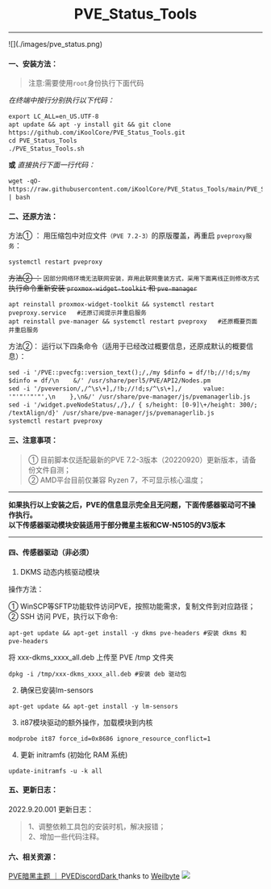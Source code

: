 <center><h1> PVE_Status_Tools </center>

<hr>
![](./images/pve_status.png)


#### 一、安装方法：

> 注意:需要使用`root`身份执行下面代码

*在终端中按行分别执行以下代码：*
```
export LC_ALL=en_US.UTF-8
apt update && apt -y install git && git clone https://github.com/iKoolCore/PVE_Status_Tools.git
cd PVE_Status_Tools
./PVE_Status_Tools.sh
```

**或**  *直接执行下面一行代码：*
```
wget -qO-  https://raw.githubusercontent.com/iKoolCore/PVE_Status_Tools/main/PVE_Status_Tools.sh | bash
```
#### 二、还原方法：
方法① ：
用压缩包中对应文件`（PVE 7.2-3）`的原版覆盖，再重启 `pveproxy服务`： <br>
```
systemctl restart pveproxy
```
~~方法② ：~~ `因部分网络环境无法联网安装，弃用此联网重装方式，采用下面离线正则修改方式` <br>
~~执行命令重新安装 `proxmox-widget-toolkit` 和 `pve-manager` <br>~~
```
apt reinstall proxmox-widget-toolkit && systemctl restart pveproxy.service   #还原订阅提示并重启服务
apt reinstall pve-manager && systemctl restart pveproxy   #还原概要页面并重启服务
```
方法②：
运行以下四条命令（适用于已经改过概要信息，还原成默认的概要信息）：
```
sed -i '/PVE::pvecfg::version_text();/,/my $dinfo = df/!b;//!d;s/my $dinfo = df/\n    &/' /usr/share/perl5/PVE/API2/Nodes.pm
sed -i '/pveversion/,/^\s\+],/!b;//!d;s/^\s\+],/      value: '"'"''"'"',\n    },\n&/' /usr/share/pve-manager/js/pvemanagerlib.js
sed -i '/widget.pveNodeStatus/,/},/ { s/height: [0-9]\+/height: 300/; /textAlign/d}' /usr/share/pve-manager/js/pvemanagerlib.js
systemctl restart pveproxy
```


#### 三、注意事项：
> ① 目前脚本仅适配最新的PVE 7.2-3版本（20220920）更新版本，请备份文件自测；<br>
> ② AMD平台目前仅兼容 Ryzen 7，不可显示核心温度；<br>

<hr>

**如果执行以上安装之后，PVE的信息显示完全且无问题，下面传感器驱动可不操作执行。<br>以下传感器驱动模块安装适用于部分微星主板和CW-N5105的V3版本**

<hr>

#### 四、传感器驱动（非必须）
1. DKMS 动态内核驱动模块

操作方法：

① WinSCP等SFTP功能软件访问PVE，按照功能需求，复制文件到对应路径；<br>
② SSH 访问 PVE，执行以下命令: 
```
apt-get update && apt-get install -y dkms pve-headers #安装 dkms 和 pve-headers
```
将 xxx-dkms_xxxx_all.deb 上传至 PVE /tmp 文件夹
```
dpkg -i /tmp/xxx-dkms_xxxx_all.deb #安装 deb 驱动包
```

2. 确保已安装lm-sensors
```
apt-get update && apt-get install -y lm-sensors
```

3. it87模块驱动的额外操作，加载模块到内核
```
modprobe it87 force_id=0x8686 ignore_resource_conflict=1
```

4. 更新 initramfs (初始化 RAM 系统)

```
update-initramfs -u -k all
```

#### 五、更新日志：
2022.9.20.001 更新日志：

> 1、调整依赖工具包的安装时机，解决报错；<br>
> 2、增加一些代码注释。

#### 六、相关资源：

 [PVE暗黑主题 ｜ PVEDiscordDark ](https://github.com/Weilbyte/PVEDiscordDark) thanks to [Weilbyte](https://github.com/Weilbyte)
 [![](https://ikoolcore.oss-cn-shenzhen.aliyuncs.com/Banner1.png)](https://item.taobao.com/item.htm?ft=t&id=682025492099)

